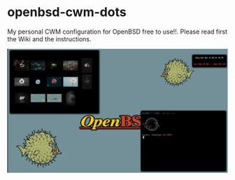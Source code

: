 # openbsd-cwm-dots

My personal CWM configuration for OpenBSD free to use!!. Please read first the Wiki and the instructions.

![openbsd](OpenBSD.png)


